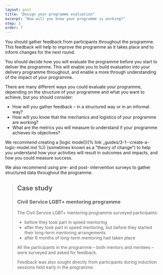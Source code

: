 ```yaml
---
layout: post
title: "Design your programme evaluation"
excerpt: "How will you know your programme is working?"
step: 3
order: 7
---
```


You should gather feedback from participants throughout the programme. This feedback will help to improve the programme as it takes place and to inform changes for the next round.

You should decide how you will evaluate the programme before you start to deliver the programme. This will enable you to build evaluation into your delivery programme throughout, and enable a more through understanding of the impact of your programme.

There are many different ways you could evaluate your programme, depending on the structure of your programme and what you want to achieve, but you should consider:

- How will you gather feedback – in a structured way or in an informal way?
- How will you know that the mechanics and logistics of your programme are working?
- What are the metrics you will measure to understand if your programme achieves its objectives?

We recommend creating a [logic model]({% link _guides/3-1--create-a-logic-model.md %}) (sometimes known as a "theory of change") to help you understand how your activities will result in outcomes and impacts, and how you could measure success.

We also recommend using pre- and post- intervention surveys to gather structured data throughout the programme.

> ## Case study
> ### Civil Service LGBT+ mentoring programme
> 
> The Civil Service LGBT+ mentoring programme surveyed participants:
> 
> - before they took part in speed mentoring
> - after they took part in speed mentoring, but before they started their long-term mentoring arrangements
> - after 6 months of long-term mentoring had taken place
> 
> All the participants in the programme – both mentors and mentees – were surveyed and asked for feedback.
> 
> Feedback was also sought directly from participants during induction sessions held early in the programme.
